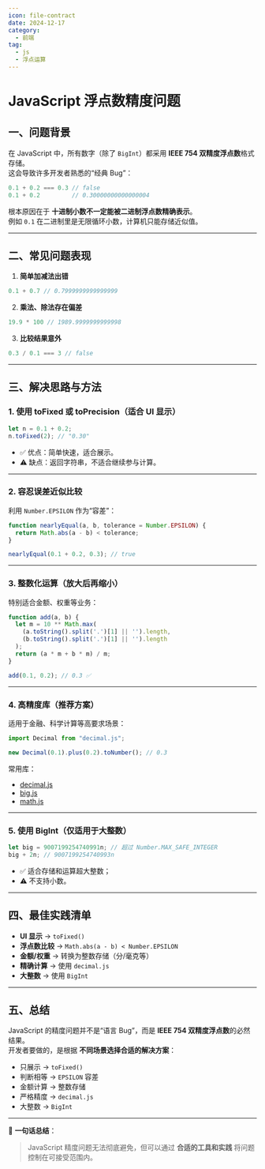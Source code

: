 ```yaml
---
icon: file-contract
date: 2024-12-17
category:
  - 前端
tag:
  - js
  - 浮点运算
---
```


# JavaScript 浮点数精度问题

## 一、问题背景

在 JavaScript 中，所有数字（除了 `BigInt`）都采用 **IEEE 754 双精度浮点数**格式存储。  
这会导致许多开发者熟悉的“经典 Bug”：

```js
0.1 + 0.2 === 0.3 // false
0.1 + 0.2         // 0.30000000000000004
```

根本原因在于 **十进制小数不一定能被二进制浮点数精确表示**。  
例如 `0.1` 在二进制里是无限循环小数，计算机只能存储近似值。

---

## 二、常见问题表现

1. **简单加减法出错**
```js
0.1 + 0.7 // 0.7999999999999999
```

2. **乘法、除法存在偏差**
```js
19.9 * 100 // 1989.9999999999998
```

3. **比较结果意外**
```js
0.3 / 0.1 === 3 // false
```

---

## 三、解决思路与方法

### 1. 使用 toFixed 或 toPrecision（适合 UI 显示）
```js
let n = 0.1 + 0.2;
n.toFixed(2); // "0.30"
```

- ✅ 优点：简单快速，适合展示。  
- ⚠️ 缺点：返回字符串，不适合继续参与计算。  

---

### 2. 容忍误差近似比较
利用 `Number.EPSILON` 作为“容差”：

```js
function nearlyEqual(a, b, tolerance = Number.EPSILON) {
  return Math.abs(a - b) < tolerance;
}

nearlyEqual(0.1 + 0.2, 0.3); // true
```

---

### 3. 整数化运算（放大后再缩小）
特别适合金额、权重等业务：

```js
function add(a, b) {
  let m = 10 ** Math.max(
    (a.toString().split('.')[1] || '').length,
    (b.toString().split('.')[1] || '').length
  );
  return (a * m + b * m) / m;
}

add(0.1, 0.2); // 0.3 ✅
```

---

### 4. 高精度库（推荐方案）

适用于金融、科学计算等高要求场景：

```js
import Decimal from "decimal.js";

new Decimal(0.1).plus(0.2).toNumber(); // 0.3
```

常用库：
- [decimal.js](https://github.com/MikeMcl/decimal.js)
- [big.js](https://github.com/MikeMcl/big.js)
- [math.js](https://mathjs.org/)

---

### 5. 使用 BigInt（仅适用于大整数）
```js
let big = 9007199254740991n; // 超过 Number.MAX_SAFE_INTEGER
big + 2n; // 9007199254740993n
```

- ✅ 适合存储和运算超大整数；  
- ⚠️ 不支持小数。  

---

## 四、最佳实践清单

- **UI 显示** → `toFixed()`  
- **浮点数比较** → `Math.abs(a - b) < Number.EPSILON`  
- **金额/权重** → 转换为整数存储（分/毫克等）  
- **精确计算** → 使用 `decimal.js`  
- **大整数** → 使用 `BigInt`  

---

## 五、总结

JavaScript 的精度问题并不是“语言 Bug”，而是 **IEEE 754 双精度浮点数**的必然结果。  
开发者要做的，是根据 **不同场景选择合适的解决方案**：

- 只展示 → `toFixed()`  
- 判断相等 → `EPSILON` 容差  
- 金额计算 → 整数存储  
- 严格精度 → `decimal.js`  
- 大整数 → `BigInt`  

---

📌 **一句话总结**：  
> JavaScript 精度问题无法彻底避免，但可以通过 **合适的工具和实践** 将问题控制在可接受范围内。
